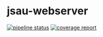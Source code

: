 # jsau-webserver
[![pipeline status](https://gitlab.sorbonne-paris-nord.fr/11606961/jsau-webserver/badges/main/pipeline.svg)](https://gitlab.sorbonne-paris-nord.fr/11606961/jsau-webserver/-/commits/main)
[![coverage report](https://gitlab.sorbonne-paris-nord.fr/11606961/jsau-webserver/badges/main/coverage.svg)](https://gitlab.sorbonne-paris-nord.fr/11606961/jsau-webserver/-/commits/main)
